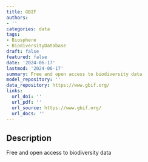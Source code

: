 ```yaml
---
title: GBIF
authors:
- ''
categories: data
tags:
- Biosphere
- BiodiversityDatabase
draft: false
featured: false
date: '2024-06-17'
lastmod: '2024-06-17'
summary: Free and open access to biodiversity data
model_repository: ''
data_repository: https://www.gbif.org/
links:
  url_doi: ''
  url_pdf: ''
  url_source: https://www.gbif.org/
  url_docs: ''
---
```


## Description

Free and open access to biodiversity data

